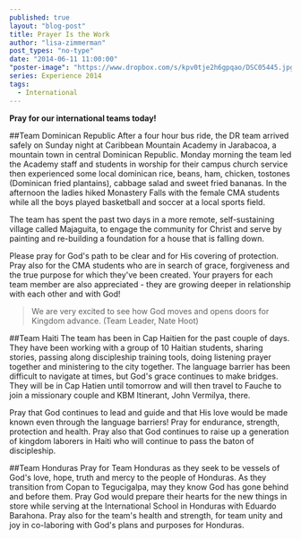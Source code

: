 ```yaml
---
published: true
layout: "blog-post"
title: Prayer Is the Work
author: "lisa-zimmerman"
post_types: "no-type"
date: "2014-06-11 11:00:00"
"poster-image": "https://www.dropbox.com/s/kpv0tje2h6gpqao/DSC05445.jpg"
series: Experience 2014
tags: 
  - International
---
```


**Pray for our international teams today!**

##Team Dominican Republic
After a four hour bus ride, the DR team arrived safely on Sunday night at Caribbean Mountain Academy in Jarabacoa, a mountain town in central Dominican Republic.  Monday morning the team led the Academy staff and students in worship for their campus church service then experienced some local dominican rice, beans, ham, chicken, tostones (Dominican fried plantains), cabbage salad and sweet fried bananas.  In the afternoon the ladies hiked Monastery Falls with the female CMA students while all the boys played basketball and soccer at a local sports field. 

The team has spent the past two days in a more remote, self-sustaining village called Majaguita, to engage the community for Christ and serve by painting and re-building a foundation for a house that is falling down.

Please pray for God's path to be clear and for His covering of protection.  Pray also for the CMA students who are in search of grace, forgiveness and the true purpose for which they've been created.  Your prayers for each team member are also appreciated - they are growing deeper in relationship with each other and with God!
>We are very excited to see how God moves and opens doors for Kingdom advance. (Team Leader, Nate Hoot)

##Team Haiti
The team has been in Cap Haitien for the past couple of days. They have been working with a group of 10 Haitian students, sharing stories, passing along discipleship training tools, doing listening prayer together and ministering to the city together. The language barrier has been difficult to navigate at times, but God's grace continues to make bridges. They will be in Cap Hatien until tomorrow and will then travel to Fauche to join a missionary couple and KBM Itinerant, John Vermilya, there.

Pray that God continues to lead and guide and that His love would be made known even through the language barriers!  Pray for endurance, strength, protection and health.  Pray also that God continues to raise up a generation of kingdom laborers in Haiti who will continue to pass the baton of discipleship.

##Team Honduras
Pray for Team Honduras as they seek to be vessels of God's love, hope, truth and mercy to the people of Honduras.  As they transition from Copan to Tegucigalpa, may they know God has gone behind and before them.  Pray God would prepare their hearts for the new things in store while serving at the International School in Honduras with Eduardo Barahona.  Pray also for the team's health and strength, for team unity and joy in co-laboring with God's plans and purposes for Honduras.